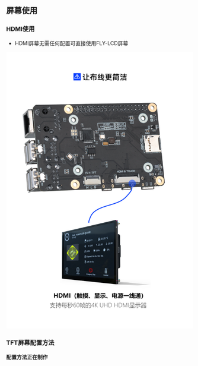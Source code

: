 ## 屏幕使用

<!-- tabs:start -->

### **HDMI使用**

* HDMI屏幕无需任何配置可直接使用FLY-LCD屏幕

![hdmi](../../images/boards/fly_cm4/hdmi.jpg)

### **TFT屏幕配置方法**

**配置方法正在制作**

<!-- tabs:end -->